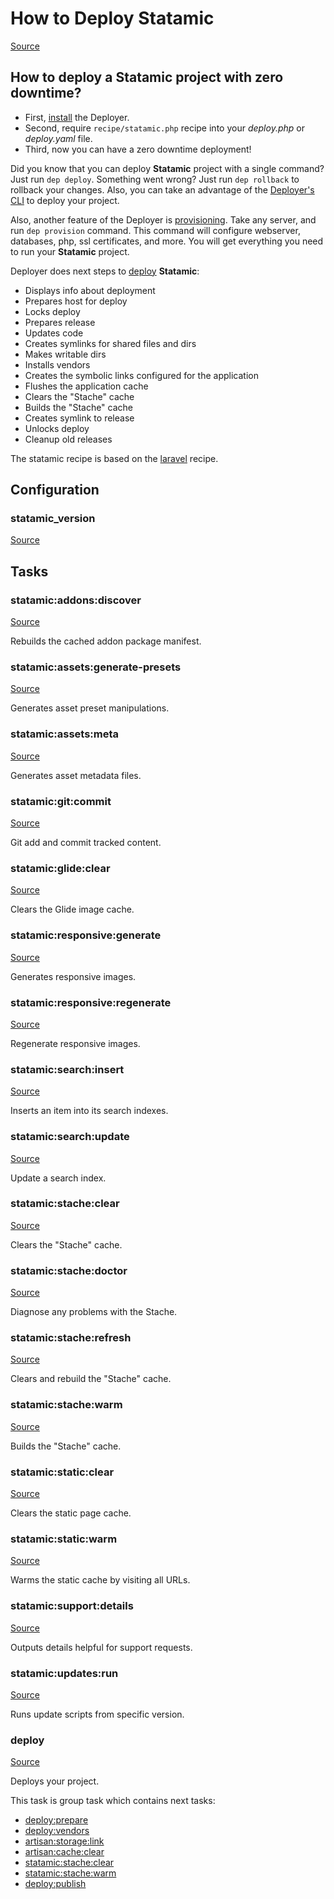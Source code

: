 <!-- DO NOT EDIT THIS FILE! -->
<!-- Instead edit recipe/statamic.php -->
<!-- Then run bin/docgen -->

# How to Deploy Statamic

[Source](/recipe/statamic.php)

## How to deploy a Statamic project with zero downtime?

- First, [install](/docs/installation.md) the Deployer. 
- Second, require `recipe/statamic.php` recipe into your _deploy.php_ or _deploy.yaml_ file.
- Third, now you can have a zero downtime deployment!

Did you know that you can deploy **Statamic** project with a single command? Just run `dep deploy`.
Something went wrong? Just run `dep rollback` to rollback your changes.
Also, you can take an advantage of the [Deployer's CLI](/docs/cli.md) to deploy your project.

Also, another feature of the Deployer is [provisioning](/docs/recipe/provision.md). Take any server, and run `dep provision` command.
This command will configure webserver, databases, php, ssl certificates, and more. 
You will get everything you need to run your **Statamic** project.

Deployer does next steps to [deploy](#deploy) **Statamic**:
* Displays info about deployment
* Prepares host for deploy
* Locks deploy
* Prepares release
* Updates code
* Creates symlinks for shared files and dirs
* Makes writable dirs
* Installs vendors
* Creates the symbolic links configured for the application
* Flushes the application cache
* Clears the "Stache" cache
* Builds the "Stache" cache
* Creates symlink to release
* Unlocks deploy
* Cleanup old releases


The statamic recipe is based on the [laravel](/docs/recipe/laravel.md) recipe.

## Configuration
### statamic_version
[Source](https://github.com/deployphp/deployer/blob/master/recipe/statamic.php#L15)






## Tasks

### statamic:addons:discover
[Source](https://github.com/deployphp/deployer/blob/master/recipe/statamic.php#L26)

Rebuilds the cached addon package manifest.




### statamic:assets:generate-presets
[Source](https://github.com/deployphp/deployer/blob/master/recipe/statamic.php#L33)

Generates asset preset manipulations.




### statamic:assets:meta
[Source](https://github.com/deployphp/deployer/blob/master/recipe/statamic.php#L36)

Generates asset metadata files.




### statamic:git:commit
[Source](https://github.com/deployphp/deployer/blob/master/recipe/statamic.php#L43)

Git add and commit tracked content.




### statamic:glide:clear
[Source](https://github.com/deployphp/deployer/blob/master/recipe/statamic.php#L50)

Clears the Glide image cache.




### statamic:responsive:generate
[Source](https://github.com/deployphp/deployer/blob/master/recipe/statamic.php#L57)

Generates responsive images.




### statamic:responsive:regenerate
[Source](https://github.com/deployphp/deployer/blob/master/recipe/statamic.php#L60)

Regenerate responsive images.




### statamic:search:insert
[Source](https://github.com/deployphp/deployer/blob/master/recipe/statamic.php#L67)

Inserts an item into its search indexes.




### statamic:search:update
[Source](https://github.com/deployphp/deployer/blob/master/recipe/statamic.php#L70)

Update a search index.




### statamic:stache:clear
[Source](https://github.com/deployphp/deployer/blob/master/recipe/statamic.php#L77)

Clears the "Stache" cache.




### statamic:stache:doctor
[Source](https://github.com/deployphp/deployer/blob/master/recipe/statamic.php#L80)

Diagnose any problems with the Stache.




### statamic:stache:refresh
[Source](https://github.com/deployphp/deployer/blob/master/recipe/statamic.php#L83)

Clears and rebuild the "Stache" cache.




### statamic:stache:warm
[Source](https://github.com/deployphp/deployer/blob/master/recipe/statamic.php#L86)

Builds the "Stache" cache.




### statamic:static:clear
[Source](https://github.com/deployphp/deployer/blob/master/recipe/statamic.php#L93)

Clears the static page cache.




### statamic:static:warm
[Source](https://github.com/deployphp/deployer/blob/master/recipe/statamic.php#L96)

Warms the static cache by visiting all URLs.




### statamic:support:details
[Source](https://github.com/deployphp/deployer/blob/master/recipe/statamic.php#L103)

Outputs details helpful for support requests.




### statamic:updates:run
[Source](https://github.com/deployphp/deployer/blob/master/recipe/statamic.php#L110)

Runs update scripts from specific version.




### deploy
[Source](https://github.com/deployphp/deployer/blob/master/recipe/statamic.php#L118)

Deploys your project.




This task is group task which contains next tasks:
* [deploy:prepare](/docs/recipe/common.md#deployprepare)
* [deploy:vendors](/docs/recipe/deploy/vendors.md#deployvendors)
* [artisan:storage:link](/docs/recipe/laravel.md#artisanstoragelink)
* [artisan:cache:clear](/docs/recipe/laravel.md#artisancacheclear)
* [statamic:stache:clear](/docs/recipe/statamic.md#statamicstacheclear)
* [statamic:stache:warm](/docs/recipe/statamic.md#statamicstachewarm)
* [deploy:publish](/docs/recipe/common.md#deploypublish)


